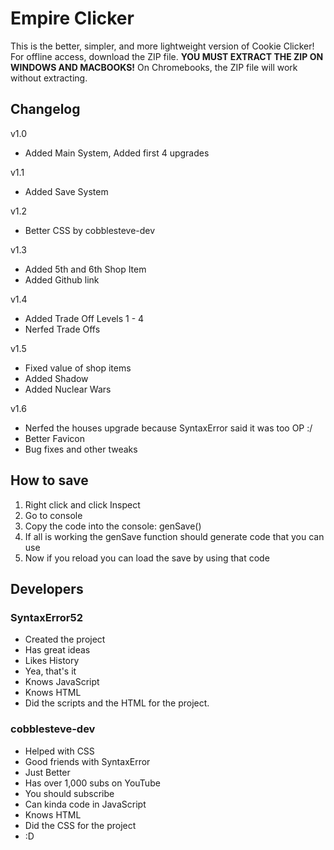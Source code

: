 # Empire Clicker
This is the better, simpler, and more lightweight version of Cookie Clicker! For offline access, download the ZIP file. <b>YOU MUST EXTRACT THE ZIP ON WINDOWS AND MACBOOKS!</b> On Chromebooks, the ZIP file will work without extracting.


## Changelog
v1.0 
- Added Main System, Added first 4 upgrades

v1.1 
- Added Save System

v1.2
- Better CSS by cobblesteve-dev

v1.3
- Added 5th and 6th Shop Item
- Added Github link

v1.4
- Added Trade Off Levels 1 - 4
- Nerfed Trade Offs

v1.5
- Fixed value of shop items
- Added Shadow
- Added Nuclear Wars

v1.6
- Nerfed the houses upgrade because SyntaxError said it was too OP :/
- Better Favicon
- Bug fixes and other tweaks


## How to save
1. Right click and click Inspect
2. Go to console
3. Copy the code into the console: genSave()
4. If all is working the genSave function should generate code that you can use
5. Now if you reload you can load the save by using that code

## Developers

### SyntaxError52
- Created the project
- Has great ideas
- Likes History
- Yea, that's it
- Knows JavaScript
- Knows HTML
- Did the scripts and the HTML for the project.

### cobblesteve-dev
- Helped with CSS
- Good friends with SyntaxError
- Just Better
- Has over 1,000 subs on YouTube
- You should subscribe
- Can kinda code in JavaScript
- Knows HTML
- Did the CSS for the project
- :D
